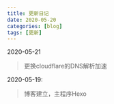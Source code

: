```yaml
---
title: 更新日记
date: 2020-05-20
categories: [blog]
tags: [更新]
---
```


2020-05-21

> 更换cloudflare的DNS解析加速

2020-05-19:

> 博客建立，主程序Hexo